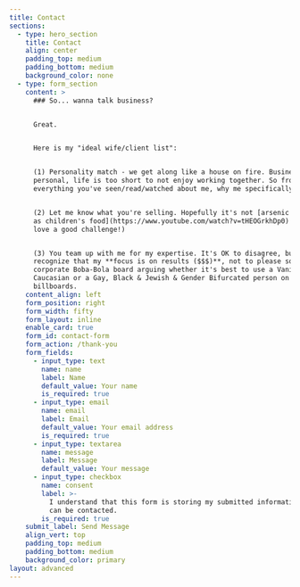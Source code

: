 ```yaml
---
title: Contact
sections:
  - type: hero_section
    title: Contact
    align: center
    padding_top: medium
    padding_bottom: medium
    background_color: none
  - type: form_section
    content: >
      ### So... wanna talk business?


      Great.


      Here is my "ideal wife/client list":


      (1) Personality match - we get along like a house on fire. Business is
      personal, life is too short to not enjoy working together. So from
      everything you've seen/read/watched about me, why me specifically? :-)


      (2) Let me know what you're selling. Hopefully it's not [arsenic disguised
      as children's food](https://www.youtube.com/watch?v=tHEOGrkhDp0) (but I do
      love a good challenge!)


      (3) You team up with me for my expertise. It's OK to disagree, but you
      recognize that my **focus is on results ($$$)**, not to please some
      corporate Boba-Bola board arguing whether it's best to use a Vanilla
      Caucasian or a Gay, Black & Jewish & Gender Bifurcated person on their
      billboards.
    content_align: left
    form_position: right
    form_width: fifty
    form_layout: inline
    enable_card: true
    form_id: contact-form
    form_action: /thank-you
    form_fields:
      - input_type: text
        name: name
        label: Name
        default_value: Your name
        is_required: true
      - input_type: email
        name: email
        label: Email
        default_value: Your email address
        is_required: true
      - input_type: textarea
        name: message
        label: Message
        default_value: Your message
      - input_type: checkbox
        name: consent
        label: >-
          I understand that this form is storing my submitted information so I
          can be contacted.
        is_required: true
    submit_label: Send Message
    align_vert: top
    padding_top: medium
    padding_bottom: medium
    background_color: primary
layout: advanced
---
```

